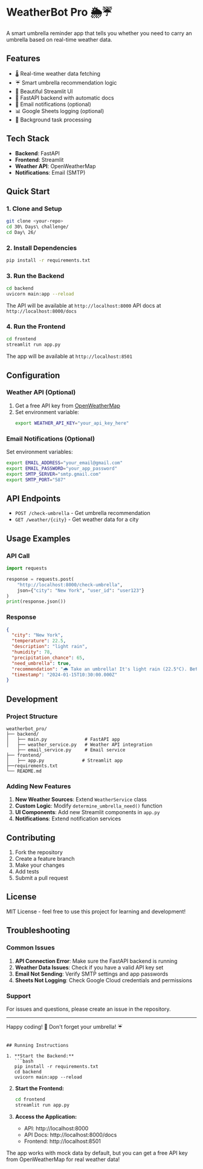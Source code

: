 # WeatherBot Pro 🌦️☔

A smart umbrella reminder app that tells you whether you need to carry an umbrella based on real-time weather data.

## Features

- 🌡️ Real-time weather data fetching
- ☔ Smart umbrella recommendation logic
- 🎨 Beautiful Streamlit UI
- 🚀 FastAPI backend with automatic docs
- 📧 Email notifications (optional)
- 📊 Google Sheets logging (optional)
- 🔄 Background task processing

## Tech Stack

- **Backend**: FastAPI
- **Frontend**: Streamlit
- **Weather API**: OpenWeatherMap
- **Notifications**: Email (SMTP) 

## Quick Start

### 1. Clone and Setup

```bash
git clone <your-repo>
cd 30\ Days\ challenge/
cd Day\ 26/
```

### 2. Install Dependencies
```bash
pip install -r requirements.txt
```

### 3. Run the Backend

```bash
cd backend
uvicorn main:app --reload
```

The API will be available at `http://localhost:8000`
API docs at `http://localhost:8000/docs`

### 4. Run the Frontend

```bash
cd frontend
streamlit run app.py
```

The app will be available at `http://localhost:8501`

## Configuration

### Weather API (Optional)

1. Get a free API key from [OpenWeatherMap](https://openweathermap.org/api)
2. Set environment variable:
   ```bash
   export WEATHER_API_KEY="your_api_key_here"
   ```

### Email Notifications (Optional)

Set environment variables:
```bash
export EMAIL_ADDRESS="your_email@gmail.com"
export EMAIL_PASSWORD="your_app_password"
export SMTP_SERVER="smtp.gmail.com"
export SMTP_PORT="587"
```

## API Endpoints

- `POST /check-umbrella` - Get umbrella recommendation
- `GET /weather/{city}` - Get weather data for a city

## Usage Examples

### API Call
```python
import requests

response = requests.post(
    "http://localhost:8000/check-umbrella",
    json={"city": "New York", "user_id": "user123"}
)
print(response.json())
```

### Response
```json
{
  "city": "New York",
  "temperature": 22.5,
  "description": "light rain",
  "humidity": 78,
  "precipitation_chance": 65,
  "need_umbrella": true,
  "recommendation": "🌧️ Take an umbrella! It's light rain (22.5°C). Better safe than sorry!",
  "timestamp": "2024-01-15T10:30:00.000Z"
}
```

## Development

### Project Structure
```
weatherbot_pro/
├── backend/
│   ├── main.py              # FastAPI app
│   ├── weather_service.py   # Weather API integration
    ├── email_service.py     # Email service
├── frontend/
│   ├── app.py              # Streamlit app
├──requirements.txt
└── README.md
```

### Adding New Features

1. **New Weather Sources**: Extend `WeatherService` class
2. **Custom Logic**: Modify `determine_umbrella_need()` function
3. **UI Components**: Add new Streamlit components in `app.py`
4. **Notifications**: Extend notification services

## Contributing

1. Fork the repository
2. Create a feature branch
3. Make your changes
4. Add tests
5. Submit a pull request

## License

MIT License - feel free to use this project for learning and development!

## Troubleshooting

### Common Issues

1. **API Connection Error**: Make sure the FastAPI backend is running
2. **Weather Data Issues**: Check if you have a valid API key set
3. **Email Not Sending**: Verify SMTP settings and app passwords
4. **Sheets Not Logging**: Check Google Cloud credentials and permissions

### Support

For issues and questions, please create an issue in the repository.

---

Happy coding! 🚀 Don't forget your umbrella! ☔
```

## Running Instructions

1. **Start the Backend:**
   ```bash
   pip install -r requirements.txt
   cd backend
   uvicorn main:app --reload
   ```

2. **Start the Frontend:**
   ```bash
   cd frontend
   streamlit run app.py
   ```

3. **Access the Application:**
   - API: http://localhost:8000
   - API Docs: http://localhost:8000/docs
   - Frontend: http://localhost:8501

The app works with mock data by default, but you can get a free API key from OpenWeatherMap for real weather data!